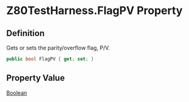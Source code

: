 # Z80TestHarness.FlagPV Property
## Definition

Gets or sets the parity/overflow flag, P/V.

```c#
public bool FlagPV { get; set; }
```

## Property Value

[Boolean](https://learn.microsoft.com/en-gb/dotnet/api/System.Boolean)
